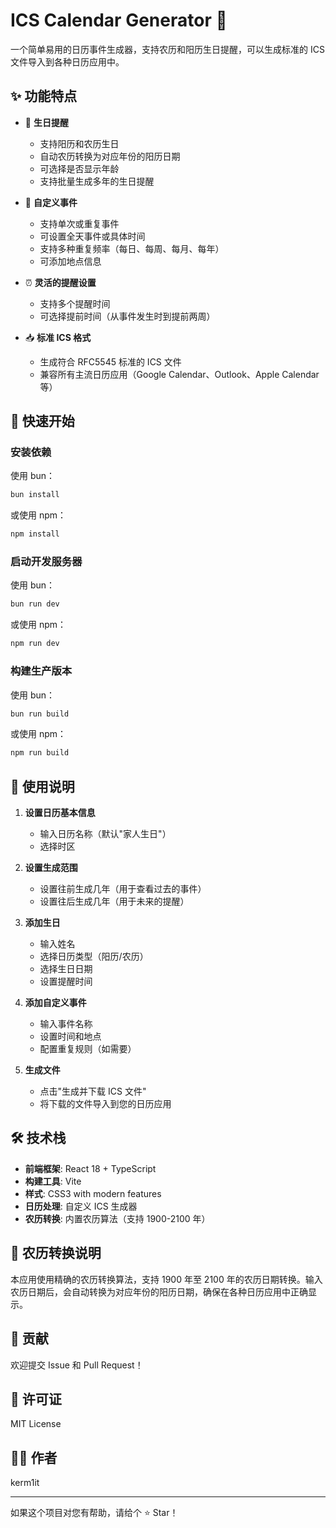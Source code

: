 # ICS Calendar Generator 📅

一个简单易用的日历事件生成器，支持农历和阳历生日提醒，可以生成标准的 ICS 文件导入到各种日历应用中。

## ✨ 功能特点

- 🎂 **生日提醒**
  - 支持阳历和农历生日
  - 自动农历转换为对应年份的阳历日期
  - 可选择是否显示年龄
  - 支持批量生成多年的生日提醒

- 📌 **自定义事件**
  - 支持单次或重复事件
  - 可设置全天事件或具体时间
  - 支持多种重复频率（每日、每周、每月、每年）
  - 可添加地点信息

- ⏰ **灵活的提醒设置**
  - 支持多个提醒时间
  - 可选择提前时间（从事件发生时到提前两周）

- 📥 **标准 ICS 格式**
  - 生成符合 RFC5545 标准的 ICS 文件
  - 兼容所有主流日历应用（Google Calendar、Outlook、Apple Calendar 等）

## 🚀 快速开始

### 安装依赖

使用 bun：
```bash
bun install
```

或使用 npm：
```bash
npm install
```

### 启动开发服务器

使用 bun：
```bash
bun run dev
```

或使用 npm：
```bash
npm run dev
```

### 构建生产版本

使用 bun：
```bash
bun run build
```

或使用 npm：
```bash
npm run build
```

## 📖 使用说明

1. **设置日历基本信息**
   - 输入日历名称（默认"家人生日"）
   - 选择时区

2. **设置生成范围**
   - 设置往前生成几年（用于查看过去的事件）
   - 设置往后生成几年（用于未来的提醒）

3. **添加生日**
   - 输入姓名
   - 选择日历类型（阳历/农历）
   - 选择生日日期
   - 设置提醒时间

4. **添加自定义事件**
   - 输入事件名称
   - 设置时间和地点
   - 配置重复规则（如需要）

5. **生成文件**
   - 点击"生成并下载 ICS 文件"
   - 将下载的文件导入到您的日历应用

## 🛠 技术栈

- **前端框架**: React 18 + TypeScript
- **构建工具**: Vite
- **样式**: CSS3 with modern features
- **日历处理**: 自定义 ICS 生成器
- **农历转换**: 内置农历算法（支持 1900-2100 年）

## 📝 农历转换说明

本应用使用精确的农历转换算法，支持 1900 年至 2100 年的农历日期转换。输入农历日期后，会自动转换为对应年份的阳历日期，确保在各种日历应用中正确显示。

## 🤝 贡献

欢迎提交 Issue 和 Pull Request！

## 📄 许可证

MIT License

## 👨‍💻 作者

kerm1it

---

如果这个项目对您有帮助，请给个 ⭐️ Star！